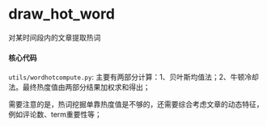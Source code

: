 # draw_hot_word
对某时间段内的文章提取热词

#### 核心代码

`utils/wordhotcompute.py`: 主要有两部分计算：1、贝叶斯均值法；2、牛顿冷却法。最终热度值由两部分结果加权求和得出；

需要注意的是，热词挖掘单靠热度值是不够的，还需要综合考虑文章的动态特征，例如评论数、term重要性等；
